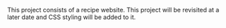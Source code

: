 This project consists of a recipe website. This project will be revisited at a later date and CSS styling will be added to it. 